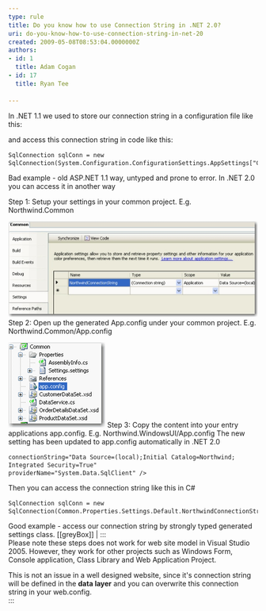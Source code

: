 ```yaml
---
type: rule
title: Do you know how to use Connection String in .NET 2.0?
uri: do-you-know-how-to-use-connection-string-in-net-20
created: 2009-05-08T08:53:04.0000000Z
authors:
- id: 1
  title: Adam Cogan
- id: 17
  title: Ryan Tee

---
```


In .NET 1.1 we used to store our connection string in a configuration file like this: <br> 


and access this connection string in code like this:


```
SqlConnection sqlConn = new SqlConnection(System.Configuration.ConfigurationSettings.AppSettings["ConnectionString"]);
```

Bad example - old ASP.NET 1.1 way, untyped and prone to error. 
In .NET 2.0 you can access it in another way

Step 1: Setup your settings in your common project. E.g. Northwind.Common

![Settings in Project Properties](ConnStringNET2_Settings.jpg)
Step 2: Open up the generated App.config under your common project. E.g. Northwind.Common/App.config

![Auto generated app.config](ConnStringNET2_CommonApp.GIF)
Step 3: Copy the content into your entry applications app.config. E.g. Northwind.WindowsUI/App.config The new setting has been updated to app.config automatically in .NET 2.0


```
connectionString="Data Source=(local);Initial Catalog=Northwind;              Integrated Security=True"              providerName="System.Data.SqlClient" />
```


Then you can access the connection string like this in C#


```
SqlConnection sqlConn = new SqlConnection(Common.Properties.Settings.Default.NorthwindConnectionString);
```

Good example - access our connection string by strongly typed generated settings class. 
[[greyBox]]
| :::
<br>
Please note these steps does not work for web site model in Visual Studio 2005. However, they work for other projects such as Windows Form, Console application, Class Library and Web Application Project.

This is not an issue in a well designed website, since it's connection string will be defined in the  **data layer**  and you can overwrite this connection string in your web.config.
<br>
:::
